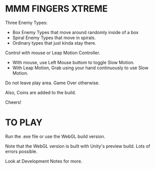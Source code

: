# MMM FINGERS XTREME

Three Enemy Types:
* Box Enemy Types that move around randomly inside of a box
* Spiral Enemy Types that move in spirals.
* Ordinary types that just kinda stay there.

Control with mouse or Leap Motion Controller.
* With mouse, use Left Mouse buttom to toggle Slow Motion.
* With Leap Motion, Grab using your hand continuously to use Slow Motion.

Do not leave play area. Game Over otherwise.

Also, Coins are added to the build.

Cheers!

# TO PLAY

Run the .exe file or use the WebGL build version.

Note that the WebGL version is built with Unity's preview build. Lots of errors possible.

Look at Development Notes for more.
